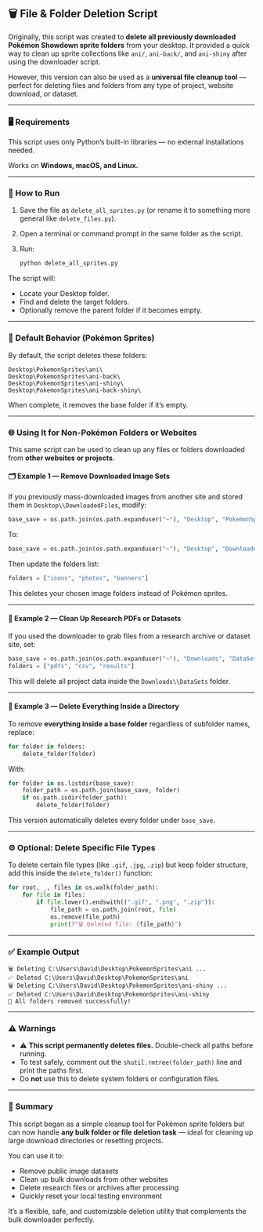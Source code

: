 ## 🗑️ File & Folder Deletion Script

Originally, this script was created to **delete all previously downloaded Pokémon Showdown sprite folders** from your desktop.
It provided a quick way to clean up sprite collections like `ani/`, `ani-back/`, and `ani-shiny` after using the downloader script.

However, this version can also be used as a **universal file cleanup tool** — perfect for deleting files and folders from any type of project, website download, or dataset.

---

### 🖥️ Requirements

This script uses only Python’s built-in libraries — no external installations needed.

Works on **Windows, macOS, and Linux.**

---

### 🚀 How to Run

1. Save the file as `delete_all_sprites.py` (or rename it to something more general like `delete_files.py`).
2. Open a terminal or command prompt in the same folder as the script.
3. Run:

   ```bash
   python delete_all_sprites.py
   ```

The script will:

* Locate your Desktop folder.
* Find and delete the target folders.
* Optionally remove the parent folder if it becomes empty.

---

### 🧩 Default Behavior (Pokémon Sprites)

By default, the script deletes these folders:

```
Desktop\PokemonSprites\ani\
Desktop\PokemonSprites\ani-back\
Desktop\PokemonSprites\ani-shiny\
Desktop\PokemonSprites\ani-back-shiny\
```

When complete, it removes the base folder if it’s empty.

---

### 🌐 Using It for Non-Pokémon Folders or Websites

This same script can be used to clean up any files or folders downloaded from **other websites or projects**.

#### 🗂️ Example 1 — Remove Downloaded Image Sets

If you previously mass-downloaded images from another site and stored them in `Desktop\\DownloadedFiles`, modify:

```python
base_save = os.path.join(os.path.expanduser("~"), "Desktop", "PokemonSprites")
```

To:

```python
base_save = os.path.join(os.path.expanduser("~"), "Desktop", "DownloadedFiles")
```

Then update the folders list:

```python
folders = ["icons", "photos", "banners"]
```

This deletes your chosen image folders instead of Pokémon sprites.

---

#### 🧾 Example 2 — Clean Up Research PDFs or Datasets

If you used the downloader to grab files from a research archive or dataset site, set:

```python
base_save = os.path.join(os.path.expanduser("~"), "Downloads", "DataSets")
folders = ["pdfs", "csv", "results"]
```

This will delete all project data inside the `Downloads\\DataSets` folder.

---

#### 📁 Example 3 — Delete Everything Inside a Directory

To remove **everything inside a base folder** regardless of subfolder names, replace:

```python
for folder in folders:
    delete_folder(folder)
```

With:

```python
for folder in os.listdir(base_save):
    folder_path = os.path.join(base_save, folder)
    if os.path.isdir(folder_path):
        delete_folder(folder)
```

This version automatically deletes every folder under `base_save`.

---

### ⚙️ Optional: Delete Specific File Types

To delete certain file types (like `.gif`, `.jpg`, `.zip`) but keep folder structure, add this inside the `delete_folder()` function:

```python
for root, _, files in os.walk(folder_path):
    for file in files:
        if file.lower().endswith((".gif", ".png", ".zip")):
            file_path = os.path.join(root, file)
            os.remove(file_path)
            print(f"🗑️ Deleted file: {file_path}")
```

---

### ✅ Example Output

```
🗑️ Deleting C:\Users\David\Desktop\PokemonSprites\ani ...
✅ Deleted C:\Users\David\Desktop\PokemonSprites\ani
🗑️ Deleting C:\Users\David\Desktop\PokemonSprites\ani-shiny ...
✅ Deleted C:\Users\David\Desktop\PokemonSprites\ani-shiny
🎉 All folders removed successfully!
```

---

### ⚠️ Warnings

* ⚠️ **This script permanently deletes files.** Double-check all paths before running.
* To test safely, comment out the `shutil.rmtree(folder_path)` line and print the paths first.
* Do **not** use this to delete system folders or configuration files.

---

### 🧠 Summary

This script began as a simple cleanup tool for Pokémon sprite folders but can now handle **any bulk folder or file deletion task** — ideal for cleaning up large download directories or resetting projects.

You can use it to:

* Remove public image datasets
* Clean up bulk downloads from other websites
* Delete research files or archives after processing
* Quickly reset your local testing environment

It’s a flexible, safe, and customizable deletion utility that complements the bulk downloader perfectly.

